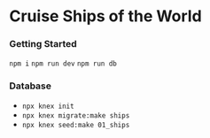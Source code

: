 # Cruise Ships of the World

### Getting Started
``` npm i ```
``` npm run dev ```
``` npm run db ```

### Database
- ``` npx knex init ``` 
- ``` npx knex migrate:make ships ``` 
- ``` npx knex seed:make 01_ships ```